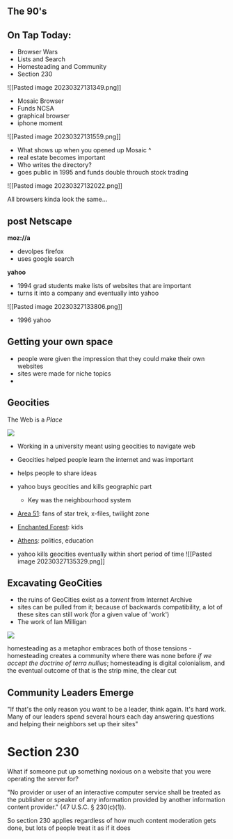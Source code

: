 ## The 90's

## On Tap Today:

-   Browser Wars
-   Lists and Search
-   Homesteading and Community
-   Section 230

![[Pasted image 20230327131349.png]]

- Mosaic Browser
- Funds NCSA
- graphical browser
- iphone moment


![[Pasted image 20230327131559.png]]


- What shows up when you opened up Mosaic ^
- real estate becomes important
- Who writes the directory?
- goes public in 1995 and funds double throuch stock trading



![[Pasted image 20230327132022.png]]

All browsers kinda look the same...


## post Netscape

**moz://a**

- devolpes firefox
- uses google search

**yahoo**

- 1994 grad students make lists of websites that are important
- turns it into a company and eventually into yahoo


![[Pasted image 20230327133806.png]]
- 1996 yahoo

## Getting your own space

- people were given the impression that they could make their own websites
- sites were made for niche topics
-


## Geocities

The Web is a _Place_

![](https://shawngraham.github.io/hist1900/assets/slides/geocities.png)

- Working in a university meant using geocities to navigate web
- Geocities helped people learn the internet and was important
- helps people to share ideas
- yahoo buys geocities and kills geographic part
	- Key was the neighbourhood system

-   [Area 51](https://web.archive.org/web/19961220171417/http://www.geocities.com/Area51/): fans of star trek, x-files, twilight zone
-   [Enchanted Forest](https://web.archive.org/web/19961221001802/http://www.geocities.com/EnchantedForest/): kids
-   [Athens](https://web.archive.org/web/19961220171426/http://www.geocities.com/Athens/): politics, education
- yahoo kills geocities eventually within short period of time
![[Pasted image 20230327135329.png]]


## Excavating GeoCities

-   the ruins of GeoCities exist as a _torrent_ from Internet Archive
-   sites can be pulled from it; because of backwards compatibility, a lot of these sites can still work (for a given value of 'work')
-   The work of Ian Milligan

![](https://shawngraham.github.io/hist1900/assets/slides/homesteading-stamp.jpg)

homesteading as a metaphor embraces both of those tensions - homesteading creates a community where there was none before *if we accept the doctrine of terra nullius*; homesteading is digital colonialism, and the eventual outcome of that is the strip mine, the clear cut

## Community Leaders Emerge

"If that's the only reason you want to be a leader, think again. It's hard work. Many of our leaders spend several hours each day answering questions and helping their neighbors set up their sites"


# Section 230

What if someone put up something noxious on a website that you were operating the server for?

"No provider or user of an interactive computer service shall be treated as the publisher or speaker of any information provided by another information content provider." (47 U.S.C. § 230(c)(1)).

So section 230 applies regardless of how much content moderation gets done, but lots of people treat it as if it does


